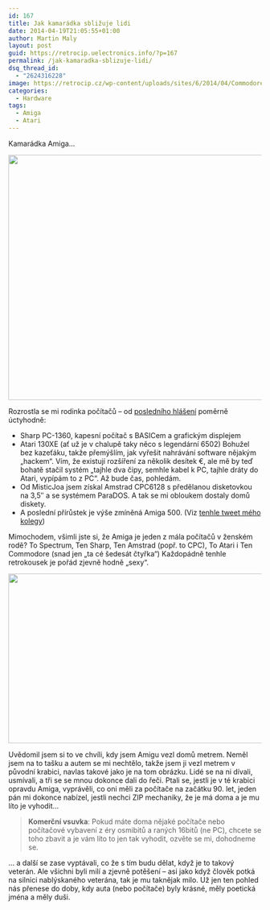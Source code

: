 ```yaml
---
id: 167
title: Jak kamarádka sbližuje lidi
date: 2014-04-19T21:05:55+01:00
author: Martin Maly
layout: post
guid: https://retrocip.uelectronics.info/?p=167
permalink: /jak-kamaradka-sblizuje-lidi/
dsq_thread_id:
  - "2624316228"
image: https://retrocip.cz/wp-content/uploads/sites/6/2014/04/Commodore_Amiga_500_European_box_angle-1140x198.jpg
categories:
  - Hardware
tags:
  - Amiga
  - Atari
---
```

Kamarádka Amiga&#8230;

<a href="https://retrocip.uelectronics.info/jak-kamaradka-sblizuje-lidi/commodore_amiga_500_european_box_angle/" rel="attachment wp-att-168"><img loading="lazy" class="aligncenter size-medium wp-image-168" alt="" src="https://retrocip.uelectronics.info/wp-content/uploads/sites/6/2014/04/Commodore_Amiga_500_European_box_angle-650x487.jpg" width="650" height="487" srcset="https://retrocip.cz/wp-content/uploads/sites/6/2014/04/Commodore_Amiga_500_European_box_angle-650x487.jpg 650w, https://retrocip.cz/wp-content/uploads/sites/6/2014/04/Commodore_Amiga_500_European_box_angle-1024x768.jpg 1024w" sizes="(max-width: 650px) 100vw, 650px" /></a>

<!--more-->

Rozrostla se mi rodinka počítačů &#8211; od [posledního hlášení](https://retrocip.uelectronics.info/dva-prirustky-do-archivu/ "Dva přírůstky do archivu") poměrně úctyhodně:

  * Sharp PC-1360, kapesní počítač s BASICem a grafickým displejem
  * Atari 130XE (ať už je v chalupě taky něco s legendární 6502) Bohužel bez kazeťáku, takže přemýšlím, jak vyřešit nahrávání software nějakým &#8222;hackem&#8220;. Vím, že existují rozšíření za několik desítek €, ale mě by teď bohatě stačil systém &#8222;tajhle dva čipy, semhle kabel k PC, tajhle dráty do Atari, vypípám to z PC&#8220;. Až bude čas, pohledám.
  * Od MisticJoa jsem získal Amstrad CPC6128 s předělanou disketovkou na 3,5&#8243; a se systémem ParaDOS. A tak se mi obloukem dostaly domů diskety.
  * A poslední přírůstek je výše zmíněná Amiga 500. (Viz [tenhle tweet mého kolegy](https://twitter.com/adbar/status/456409469333667840))

Mimochodem, všimli jste si, že Amiga je jeden z mála počítačů v ženském rodě? To Spectrum, Ten Sharp, Ten Amstrad (popř. to CPC), To Atari i Ten Commodore (snad jen &#8222;ta cé šedesát čtyřka&#8220;) Každopádně tenhle retrokousek je pořád zjevně hodně &#8222;sexy&#8220;.

<a href="https://retrocip.uelectronics.info/jak-kamaradka-sblizuje-lidi/blv9_qzcaaa7qyf/" rel="attachment wp-att-173"><img loading="lazy" class="aligncenter size-full wp-image-173" alt="" src="https://retrocip.uelectronics.info/wp-content/uploads/sites/6/2014/04/BlV9_QzCAAA7qyF.jpg" width="599" height="337" /></a>

Uvědomil jsem si to ve chvíli, kdy jsem Amigu vezl domů metrem. Neměl jsem na to tašku a autem se mi nechtělo, takže jsem ji vezl metrem v původní krabici, navlas takové jako je na tom obrázku. Lidé se na ni dívali, usmívali, a tři se se mnou dokonce dali do řeči. Ptali se, jestli je v té krabici opravdu Amiga, vyprávěli, co oni měli za počítače na začátku 90. let, jeden pán mi dokonce nabízel, jestli nechci ZIP mechaniky, že je má doma a je mu líto je vyhodit&#8230;

> **Komerční vsuvka**: Pokud máte doma nějaké počítače nebo počítačové vybavení z éry osmibitů a raných 16bitů (ne PC), chcete se toho zbavit a je vám líto to jen tak vyhodit, ozvěte se mi, dohodneme se.

&#8230; a další se zase vyptávali, co že s tím budu dělat, když je to takový veterán. Ale všichni byli milí a zjevně potěšení &#8211; asi jako když člověk potká na silnici nablýskaného veterána, tak je mu taknějak milo. Už jen ten pohled nás přenese do doby, kdy auta (nebo počítače) byly krásné, měly poetická jména a měly duši.